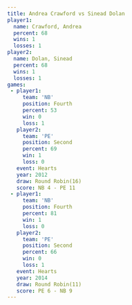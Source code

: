```yaml
---
title: Andrea Crawford vs Sinead Dolan
player1:                
  name: Crawford, Andrea
  percent: 68           
  wins: 1               
  losses: 1             
player2:                
  name: Dolan, Sinead   
  percent: 68           
  wins: 1               
  losses: 1             
games:
 - player1:          
     team: 'NB'      
     position: Fourth
     percent: 53     
     win: 0          
     loss: 1         
   player2:          
     team: 'PE'      
     position: Second
     percent: 69     
     win: 1          
     loss: 0         
   event: Hearts        
   year: 2012           
   draw: Round Robin(16)
   score: NB 4 - PE 11  
 - player1:          
     team: 'NB'      
     position: Fourth
     percent: 81     
     win: 1          
     loss: 0         
   player2:          
     team: 'PE'      
     position: Second
     percent: 66     
     win: 0          
     loss: 1         
   event: Hearts        
   year: 2014           
   draw: Round Robin(11)
   score: PE 6 - NB 9   
---
```


